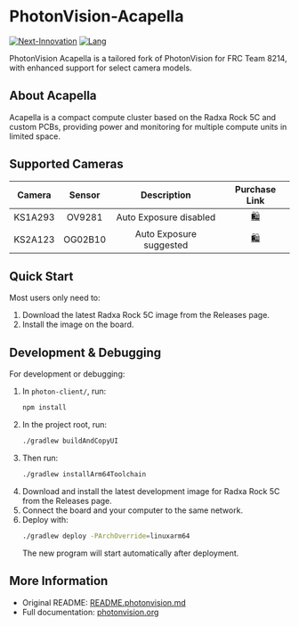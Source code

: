 # PhotonVision-Acapella

[![Next-Innovation](https://img.shields.io/badge/Next-Innovation-blueviolet?style=flat)](https://github.com/FRCNextInnovation) [![Lang](https://img.shields.io/badge/Lang-en--US-Green?style=flat)]()

PhotonVision Acapella is a tailored fork of PhotonVision for FRC Team 8214, with enhanced support for select camera models.

## About Acapella
Acapella is a compact compute cluster based on the Radxa Rock 5C and custom PCBs, providing power and monitoring for multiple compute units in limited space.

## Supported Cameras

| Camera   | Sensor  | Description | Purchase Link |
|:--------:|:-------:|:-----------:|:-------------:|
| KS1A293  | OV9281  | Auto Exposure disabled | [🛍️](https://item.taobao.com/item.htm?from=cart&id=673966141469&skuId=4847993832874&spm=a1z0d.6639537%2F202410.item.d673966141469.dbb27484URNhMv) |
| KS2A123 | OG02B10 | Auto Exposure suggested | [🛍️](https://item.taobao.com/item.htm?_u=q27e2upkafa2&id=677264749766&spm=a1z09.2.0.0.7af42e8dRzbvMu) |

## Quick Start
Most users only need to:
1. Download the latest Radxa Rock 5C image from the Releases page.
2. Install the image on the board.

## Development & Debugging
For development or debugging:
1. In `photon-client/`, run:
   ```sh
   npm install
   ```
2. In the project root, run:
   ```sh
   ./gradlew buildAndCopyUI
   ```
3. Then run:
   ```sh
   ./gradlew installArm64Toolchain
   ```
4. Download and install the latest development image for Radxa Rock 5C from the Releases page.
5. Connect the board and your computer to the same network.
6. Deploy with:
   ```sh
   ./gradlew deploy -PArchOverride=linuxarm64
   ```
   The new program will start automatically after deployment.

## More Information
- Original README: [README.photonvision.md](github.com/frcnextinnovation/photonvision-acapella/blob/main/README.photonvision.md)
- Full documentation: [photonvision.org](https://photonvision.org)
